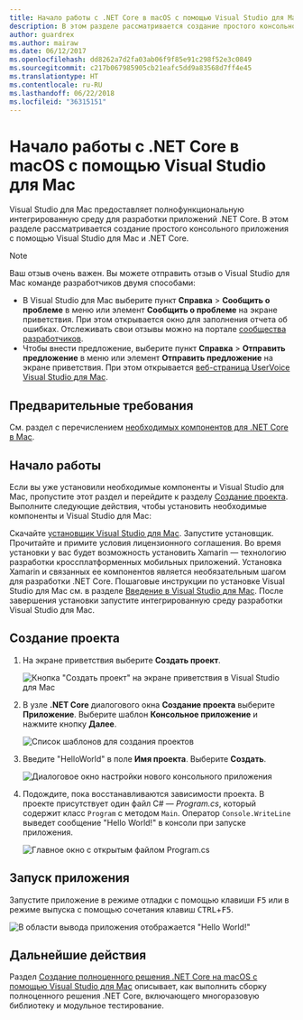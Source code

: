 ```yaml
---
title: Начало работы с .NET Core в macOS с помощью Visual Studio для Mac
description: В этом разделе рассматривается создание простого консольного приложения с помощью Visual Studio для Mac и .NET Core.
author: guardrex
ms.author: mairaw
ms.date: 06/12/2017
ms.openlocfilehash: dd8262a7d2fa03ab06f9f85e91c298f52e3c0849
ms.sourcegitcommit: c217b067985905cb21eafc5dd9a83568d7ff4e45
ms.translationtype: HT
ms.contentlocale: ru-RU
ms.lasthandoff: 06/22/2018
ms.locfileid: "36315151"
---
```

# <a name="getting-started-with-net-core-on-macos-using-visual-studio-for-mac"></a>Начало работы с .NET Core в macOS с помощью Visual Studio для Mac

Visual Studio для Mac предоставляет полнофункциональную интегрированную среду для разработки приложений .NET Core. В этом разделе рассматривается создание простого консольного приложения с помощью Visual Studio для Mac и .NET Core.

> [!NOTE]
> Ваш отзыв очень важен. Вы можете отправить отзыв о Visual Studio для Mac команде разработчиков двумя способами:
> * В Visual Studio для Mac выберите пункт **Справка** > **Сообщить о проблеме** в меню или элемент **Сообщить о проблеме** на экране приветствия. При этом открывается окно для заполнения отчета об ошибках. Отслеживать свои отзывы можно на портале [сообщества разработчиков](https://developercommunity.visualstudio.com/spaces/8/index.html).
> * Чтобы внести предложение, выберите пункт **Справка** > **Отправить предложение** в меню или элемент **Отправить предложение** на экране приветствия. При этом открывается [веб-страница UserVoice Visual Studio для Mac](https://visualstudio.uservoice.com/forums/563332-visual-studio-for-mac).

## <a name="prerequisites"></a>Предварительные требования

См. раздел с перечислением [необходимых компонентов для .NET Core в Mac](../../core/macos-prerequisites.md).

## <a name="getting-started"></a>Начало работы

Если вы уже установили необходимые компоненты и Visual Studio для Mac, пропустите этот раздел и перейдите к разделу [Создание проекта](#creating-a-project). Выполните следующие действия, чтобы установить необходимые компоненты и Visual Studio для Mac:

Скачайте [установщик Visual Studio для Mac](https://visualstudio.microsoft.com/vs/visual-studio-mac/). Запустите установщик. Прочитайте и примите условия лицензионного соглашения. Во время установки у вас будет возможность установить Xamarin — технологию разработки кроссплатформенных мобильных приложений. Установка Xamarin и связанных ее компонентов является необязательным шагом для разработки .NET Core. Пошаговые инструкции по установке Visual Studio для Mac см. в разделе [Введение в Visual Studio для Mac](https://developer.xamarin.com/guides/cross-platform/visual-studio-mac/). После завершения установки запустите интегрированную среду разработки Visual Studio для Mac.

## <a name="creating-a-project"></a>Создание проекта

1. На экране приветствия выберите **Создать проект**.

   ![Кнопка "Создать проект" на экране приветствия в Visual Studio для Mac](./media/using-on-mac-vs/vsmac1.png)

1. В узле **.NET Core** диалогового окна **Создание проекта** выберите **Приложение**. Выберите шаблон **Консольное приложение** и нажмите кнопку **Далее**.

   ![Список шаблонов для создания проектов](./media/using-on-mac-vs/vsmac2.png)

1. Введите "HelloWorld" в поле **Имя проекта**. Выберите **Создать**.

   ![Диалоговое окно настройки нового консольного приложения](./media/using-on-mac-vs/vsmac3.png)

1. Подождите, пока восстанавливаются зависимости проекта. В проекте присутствует один файл C# — *Program.cs*, который содержит класс `Program` с методом `Main`. Оператор `Console.WriteLine` выведет сообщение "Hello World!" в консоли при запуске приложения.

   ![Главное окно с открытым файлом Program.cs](./media/using-on-mac-vs/vsmac4.png)

## <a name="run-the-application"></a>Запуск приложения

Запустите приложение в режиме отладки с помощью клавиши <kbd>F5</kbd> или в режиме выпуска с помощью сочетания клавиш <kbd>CTRL</kbd>+<kbd>F5</kbd>.

![В области вывода приложения отображается "Hello World!"](./media/using-on-mac-vs/vsmac5.png)

## <a name="next-step"></a>Дальнейшие действия

Раздел [Создание полноценного решения .NET Core на macOS с помощью Visual Studio для Mac](using-on-mac-vs-full-solution.md) описывает, как выполнить сборку полноценного решения .NET Core, включающего многоразовую библиотеку и модульное тестирование.
